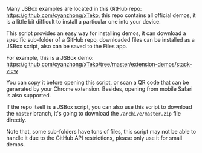 Many JSBox examples are located in this GitHub repo: https://github.com/cyanzhong/xTeko, this repo contains all official demos, it is a little bit difficult to install a particular one into your device.

This script provides an easy way for installing demos, it can download a specific sub-folder of a GitHub repo, downloaded files can be installed as a JSBox script, also can be saved to the Files app.

For example, this is a JSBox demo: https://github.com/cyanzhong/xTeko/tree/master/extension-demos/stack-view

You can copy it before opening this script, or scan a QR code that can be generated by your Chrome extension. Besides, opening from mobile Safari is also supported.

If the repo itself is a JSBox script, you can also use this script to download the `master` branch, it's going to download the `/archive/master.zip` file directly.

Note that, some sub-folders have tons of files, this script may not be able to handle it due to the GitHub API restrictions, please only use it for small demos.
